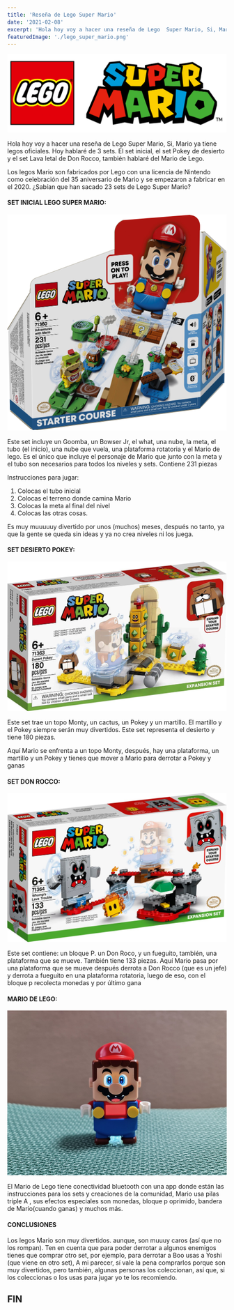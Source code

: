 ```yaml
---
title: 'Reseña de Lego Super Mario'
date: '2021-02-08'
excerpt: 'Hola hoy voy a hacer una reseña de Lego  Super Mario, Si, Mario ya tiene legos oficiales. Hoy hablaré de 3 sets. El set inicial, el set Pokey de desierto y el set Lava letal de Don Rocco, también hablaré del Mario de Lego'
featuredImage: './lego_super_mario.png'
---
```


![Reseña de Lego Super Mario](./lego_super_mario.png)

Hola hoy voy a hacer una reseña de Lego  Super Mario, Si, Mario ya tiene legos oficiales. Hoy hablaré de 3 sets. El set inicial, el set Pokey de desierto y el set Lava letal de Don Rocco, también hablaré del Mario de Lego.

Los legos Mario son fabricados por Lego con una licencia de Nintendo como celebración del 35 aniversario de Mario y se empezaron a fabricar en el 2020. ¿Sabían que han sacado 23 sets de Lego Super Mario?


#### SET INICIAL LEGO SUPER MARIO:

![Set Inicial Lego Super Mario](./set-inicial-lego.jpg)

Este set incluye un Goomba, un Bowser Jr, el what, una nube, la meta, el tubo (el inicio), una nube que vuela, una plataforma rotatoria y el  Mario de lego. Es el único que incluye el personaje de Mario que junto con la meta y el tubo son necesarios para todos los niveles y sets. Contiene  231 piezas

Instrucciones para jugar:

1. Colocas el tubo inicial
2. Colocas el terreno donde camina Mario
3. Colocas la meta al final del nivel
4. Colocas las otras cosas.


Es muy muuuuuy divertido por unos (muchos) meses, después no tanto, ya que la gente se queda sin ideas y ya no crea niveles ni los juega.


#### SET DESIERTO POKEY:

![Set Pokey Desierto](./Set-desierto-pokey.jpg)

Este set trae un topo Monty, un cactus, un Pokey y un martillo. El martillo y el Pokey siempre serán muy divertidos. Este set representa el desierto y tiene 180 piezas.

Aquí Mario se enfrenta a un topo Monty, después, hay una plataforma, un martillo y un Pokey y  tienes que mover a Mario para derrotar a Pokey y ganas


#### SET DON ROCCO:

![Set Lava letal Don Rocco](./Set-don-rocco.jpeg)

Este set  contiene: un bloque  P. un Don Roco, y un fueguito, también, una  plataforma que se mueve. También tiene 133 piezas.
Aquí Mario pasa por una plataforma que se mueve después derrota a Don Rocco (que es un jefe) y derrota a fueguito en una plataforma rotatoria, luego de eso, con el bloque p recolecta monedas y por último gana

#### MARIO DE LEGO:

![Mario de Lego](./mario-de-lego.jpeg)

El Mario de Lego tiene conectividad bluetooth con una app donde están las instrucciones para los sets y creaciones de la comunidad, Mario usa pilas triple A , sus efectos especiales son monedas, bloque p oprimido, bandera de Mario(cuando ganas) y muchos más.

#### CONCLUSIONES

Los legos Mario son muy divertidos. aunque, son muuuy caros (así que no los rompan). Ten en cuenta que para poder derrotar a algunos enemigos tienes que comprar otro set, por ejemplo, para derrotar a Boo usas a Yoshi (que viene en otro set), A mi parecer,  sí vale la pena comprarlos porque son muy divertidos, pero también, algunas personas los coleccionan, así que, si los coleccionas o los usas para jugar yo te los recomiendo.


## FIN